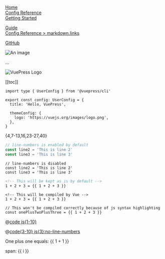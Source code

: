<!-- relative path -->
[Home](../README.md)  
[Config Reference](../reference/config.md)  
[Getting Started](./getting-started.md)
<!-- absolute path -->
[Guide](/guide/README.md)  
[Config Reference > markdown.links](/reference/config.md#links)
<!-- URL -->
[GitHub](https://github.com)  

![An image](./image.png)

...

<img :src="$withBase('/images/hero.png')" alt="VuePress Logo">

[[toc]]

```ts{1,6-8}
import type { UserConfig } from '@vuepress/cli'

export const config: UserConfig = {
  title: 'Hello, VuePress',

  themeConfig: {
    logo: 'https://vuejs.org/images/logo.png',
  },
}
```

{4,7-13,16,23-27,40}

```ts
// line-numbers is enabled by default
const line2 = 'This is line 2'
const line3 = 'This is line 3'
```

```ts:no-line-numbers
// line-numbers is disabled
const line2 = 'This is line 2'
const line3 = 'This is line 3'
```

```md
<!-- This will be kept as is by default -->
1 + 2 + 3 = {{ 1 + 2 + 3 }}
```

```md:no-v-pre
<!-- This will be compiled by Vue -->
1 + 2 + 3 = {{ 1 + 2 + 3 }}
```

```js:no-v-pre
// This won't be compiled correctly because of js syntax highlighting
const onePlusTwoPlusThree = {{ 1 + 2 + 3 }}
```

<!-- minimal syntax -->
@[code js{1-10}](../foo.js)

@[code{3-10} js{3}:no-line-numbers](../foo.js)

One plus one equals: {{ 1 + 1 }}

<span v-for="i in 3"> span: {{ i }} </span>